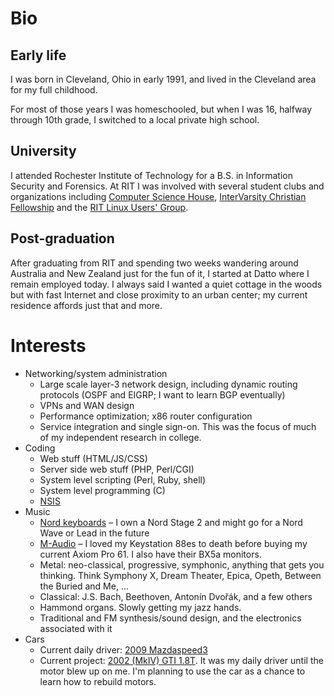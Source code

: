 <!-- title: bio -->

Bio
===

## Early life ##

I was born in Cleveland, Ohio in early 1991, and lived in the Cleveland area for my full childhood.

For most of those years I was homeschooled, but when I was 16, halfway through 10th grade, I switched to a local private high
school.

## University ##

I attended Rochester Institute of Technology for a B.S. in Information Security and Forensics. At RIT I was involved with several
student clubs and organizations including [Computer Science House](http://www.csh.rit.edu),
[InterVarsity Christian Fellowship](http://www.rit.edu/ivcf/) and the [RIT Linux Users' Group](http://www.rit.edu/ritlug).

## Post-graduation ##

After graduating from RIT and spending two weeks wandering around Australia and New Zealand just for the fun of it, I started at
Datto where I remain employed today. I always said I wanted a quiet cottage in the woods but with fast Internet and close
proximity to an urban center; my current residence affords just that and more.

Interests
=========

* Networking/system administration
	* Large scale layer-3 network design, including dynamic routing protocols (OSPF and EIGRP; I want to learn BGP eventually)
	* VPNs and WAN design
	* Performance optimization; x86 router configuration
	* Service integration and single sign-on. This was the focus of much of my independent research in college.
* Coding
	* Web stuff (HTML/JS/CSS)
	* Server side web stuff (PHP, Perl/CGI)
	* System level scripting (Perl, Ruby, shell)
	* System level programming (C)
	* [NSIS](http://nsis.sourceforge.net/)
* Music
	* [Nord keyboards](http://www.nordkeyboards.com/) &ndash; I own a Nord Stage 2 and might go for a Nord Wave or Lead in the future
	* [M-Audio](http://www.m-audio.com/) &ndash; I loved my Keystation 88es to death before buying my current Axiom Pro 61. I also have their BX5a monitors.
	* Metal: neo-classical, progressive, symphonic, anything that gets you thinking. Think Symphony X, Dream Theater, Epica, Opeth, Between the Buried and Me, ...
	* Classical: J.S. Bach, Beethoven, Antonín Dvořák, and a few others
	* Hammond organs. Slowly getting my jazz hands.
	* Traditional and FM synthesis/sound design, and the electronics associated with it
* Cars
	* Current daily driver: [2009 Mazdaspeed3](cars/ms3)
	* Current project: [2002 (MkIV) GTI 1.8T](cars/gti). It was my daily driver until the motor blew up on me. I'm planning to use the car as a chance to learn how to rebuild motors.
